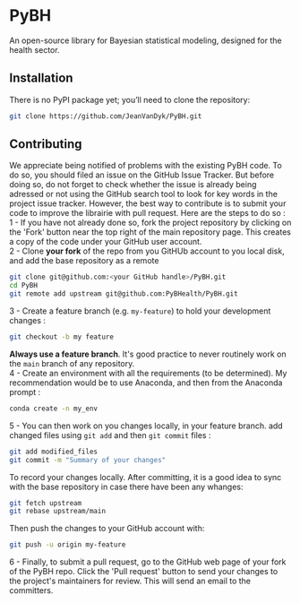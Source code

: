 # PyBH
An open-source library for Bayesian statistical modeling, designed for the health sector.

## Installation
There is no PyPI package yet; you’ll need to clone the repository:
```bash
git clone https://github.com/JeanVanDyk/PyBH.git
```

## Contributing
We appreciate being notified of problems with the existing PyBH code. To do so, you should filed an issue on the GitHub Issue Tracker. But before doing so, do not forget to check whether the issue is already being adressed or not using the GitHub search tool to look for key words in the project issue tracker.
However, the best way to contribute is to submit your code to improve the librairie with pull request. Here are the steps to do so :  
1 - If you have not already done so, fork the project repository by clicking on the 'Fork' button near the top right of the main repository page. This creates a copy of the code under your GitHub user account.  
2 - Clone **your fork** of the repo from you GitHUb account to you local disk, and add the base repository as a remote  
```bash
git clone git@github.com:<your GitHub handle>/PyBH.git
cd PyBH
git remote add upstream git@github.com:PyBHealth/PyBH.git
```
3 - Create a feature branch (e.g. `my-feature`) to hold your development changes :  
```bash
git checkout -b my feature
```
**Always use a feature branch**. It's good practice to never routinely work on the `main` branch of any repository.  
4 - Create an environment with all the requirements (to be determined). My recommendation would be to use Anaconda, and then from the Anaconda prompt :
```bash
conda create -n my_env
```  
5 - You can then work on you changes locally, in your feature branch. add changed files using `git add` and then `git commit` files :
```bash
git add modified_files
git commit -m "Summary of your changes"
```
To record your changes locally. After committing, it is a good idea to sync with the base repository in case there have been any whanges:
```bash
git fetch upstream
git rebase upstream/main
```
Then push the changes to your GitHub account with:
```bash
git push -u origin my-feature
```  
6 - Finally, to submit a pull request, go to the GitHub web page of your fork of the PyBH repo. Click the 'Pull request' button to send your changes to the project's maintainers for review. This will send an email to the committers.